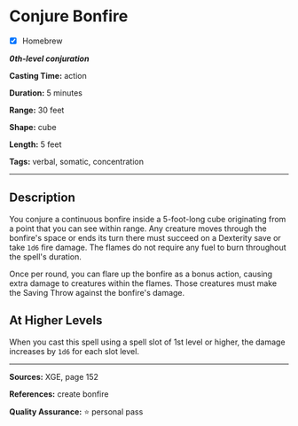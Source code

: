 # Conjure Bonfire

- [x] Homebrew

***0th-level conjuration***

**Casting Time:** action

**Duration:** 5 minutes

**Range:** 30 feet

**Shape:** cube

**Length:** 5 feet

**Tags:** verbal, somatic, concentration

---

## Description
You conjure a continuous bonfire inside a 5-foot-long cube originating from a point that you can see within range.
Any creature moves through the bonfire's space or ends its turn there must succeed on a Dexterity save or take `1d6` fire damage.
The flames do not require any fuel to burn throughout the spell's duration.

Once per round, you can flare up the bonfire as a bonus action, causing extra damage to creatures within the flames.
Those creatures must make the Saving Throw against the bonfire's damage.

## At Higher Levels
When you cast this spell using a spell slot of 1st level or higher, the damage increases by `1d6` for each slot level.

---

**Sources:** XGE, page 152

**References:** create bonfire

**Quality Assurance:** :star: personal pass
